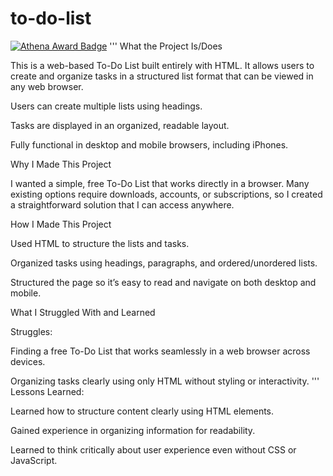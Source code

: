 # to-do-list

[![Athena Award Badge](https://img.shields.io/endpoint?url=https%3A%2F%2Faward.athena.hackclub.com%2Fapi%2Fbadge)](https://award.athena.hackclub.com?utm_source=readme)
''' What the Project Is/Does

This is a web-based To-Do List built entirely with HTML.
It allows users to create and organize tasks in a structured list format that can be viewed in any web browser.

Users can create multiple lists using headings.

Tasks are displayed in an organized, readable layout.

Fully functional in desktop and mobile browsers, including iPhones.

Why I Made This Project

I wanted a simple, free To-Do List that works directly in a browser. Many existing options require downloads, accounts, or subscriptions, so I created a straightforward solution that I can access anywhere.

How I Made This Project

Used HTML to structure the lists and tasks.

Organized tasks using headings, paragraphs, and ordered/unordered lists.

Structured the page so it’s easy to read and navigate on both desktop and mobile.

What I Struggled With and Learned

Struggles:

Finding a free To-Do List that works seamlessly in a web browser across devices.

Organizing tasks clearly using only HTML without styling or interactivity.
'''
Lessons Learned:

Learned how to structure content clearly using HTML elements.

Gained experience in organizing information for readability.

Learned to think critically about user experience even without CSS or JavaScript.
